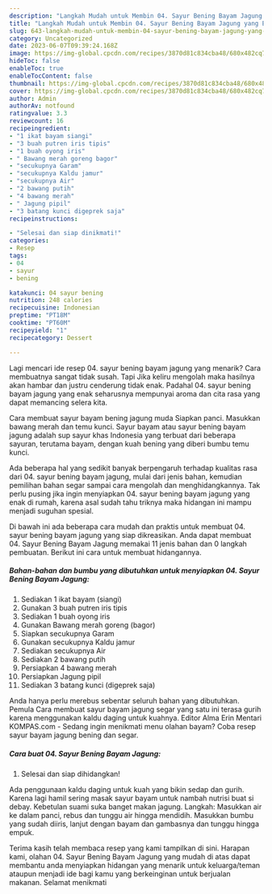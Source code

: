 ```yaml
---
description: "Langkah Mudah untuk Membin 04. Sayur Bening Bayam Jagung yang Enak Banget"
title: "Langkah Mudah untuk Membin 04. Sayur Bening Bayam Jagung yang Enak Banget"
slug: 643-langkah-mudah-untuk-membin-04-sayur-bening-bayam-jagung-yang-enak-banget
category: Uncategorized
date: 2023-06-07T09:39:24.168Z
image: https://img-global.cpcdn.com/recipes/3870d81c834cba48/680x482cq70/04-sayur-bening-bayam-jagung-foto-resep-utama.jpg
hideToc: false
enableToc: true
enableTocContent: false
thumbnail: https://img-global.cpcdn.com/recipes/3870d81c834cba48/680x482cq70/04-sayur-bening-bayam-jagung-foto-resep-utama.jpg
cover: https://img-global.cpcdn.com/recipes/3870d81c834cba48/680x482cq70/04-sayur-bening-bayam-jagung-foto-resep-utama.jpg
author: Admin
authorAv: notfound
ratingvalue: 3.3
reviewcount: 16
recipeingredient:
- "1 ikat bayam siangi"
- "3 buah putren iris tipis"
- "1 buah oyong iris"
- " Bawang merah goreng bagor"
- "secukupnya Garam"
- "secukupnya Kaldu jamur"
- "secukupnya Air"
- "2 bawang putih"
- "4 bawang merah"
- " Jagung pipil"
- "3 batang kunci digeprek saja"
recipeinstructions:

- "Selesai dan siap dinikmati!"
categories:
- Resep
tags:
- 04
- sayur
- bening

katakunci: 04 sayur bening 
nutrition: 248 calories
recipecuisine: Indonesian
preptime: "PT18M"
cooktime: "PT60M"
recipeyield: "1"
recipecategory: Dessert

---
```



Lagi mencari ide resep 04. sayur bening bayam jagung yang menarik? Cara membuatnya sangat tidak susah. Tapi Jika keliru mengolah maka hasilnya akan hambar dan justru cenderung tidak enak. Padahal 04. sayur bening bayam jagung yang enak seharusnya mempunyai aroma dan cita rasa yang dapat memancing selera kita.


Cara membuat sayur bayam bening jagung muda Siapkan panci. Masukkan bawang merah dan temu kunci. Sayur bayam atau sayur bening bayam jagung adalah sup sayur khas Indonesia yang terbuat dari beberapa sayuran, terutama bayam, dengan kuah bening yang diberi bumbu temu kunci.

Ada beberapa hal yang sedikit banyak berpengaruh terhadap kualitas rasa dari 04. sayur bening bayam jagung, mulai dari jenis bahan, kemudian pemilihan bahan segar sampai cara mengolah dan menghidangkannya. Tak perlu pusing jika ingin menyiapkan 04. sayur bening bayam jagung yang enak di rumah, karena asal sudah tahu triknya maka hidangan ini mampu menjadi suguhan spesial.


Di bawah ini ada beberapa cara mudah dan praktis untuk membuat 04. sayur bening bayam jagung yang siap dikreasikan. Anda dapat membuat 04. Sayur Bening Bayam Jagung memakai 11 jenis bahan dan 0 langkah pembuatan. Berikut ini cara untuk membuat hidangannya.

<!--inarticleads1-->

##### Bahan-bahan dan bumbu yang dibutuhkan untuk menyiapkan 04. Sayur Bening Bayam Jagung:

1. Sediakan 1 ikat bayam (siangi)
1. Gunakan 3 buah putren iris tipis
1. Sediakan 1 buah oyong iris
1. Gunakan  Bawang merah goreng (bagor)
1. Siapkan secukupnya Garam
1. Gunakan secukupnya Kaldu jamur
1. Sediakan secukupnya Air
1. Sediakan 2 bawang putih
1. Persiapkan 4 bawang merah
1. Persiapkan  Jagung pipil
1. Sediakan 3 batang kunci (digeprek saja)


Anda hanya perlu merebus sebentar seluruh bahan yang dibutuhkan. Pemula Cara membuat sayur bayam jagung segar yang satu ini terasa gurih karena menggunakan kaldu daging untuk kuahnya. Editor Alma Erin Mentari KOMPAS.com - Sedang ingin menikmati menu olahan bayam? Coba resep sayur bayam jagung bening dan segar. 

<!--inarticleads2-->

##### Cara buat 04. Sayur Bening Bayam Jagung:


1. Selesai dan siap dihidangkan!

Ada penggunaan kaldu daging untuk kuah yang bikin sedap dan gurih. Karena lagi hamil sering masak sayur bayam untuk nambah nutrisi buat si debay. Kebetulan suami suka banget makan jagung. Langkah: Masukkan air ke dalam panci, rebus dan tunggu air hingga mendidih. Masukkan bumbu yang sudah diiris, lanjut dengan bayam dan gambasnya dan tunggu hingga empuk. 

Terima kasih telah membaca resep yang kami tampilkan di sini. Harapan kami, olahan 04. Sayur Bening Bayam Jagung yang mudah di atas dapat membantu anda menyiapkan hidangan yang menarik untuk keluarga/teman ataupun menjadi ide bagi kamu yang berkeinginan untuk berjualan makanan. Selamat menikmati
